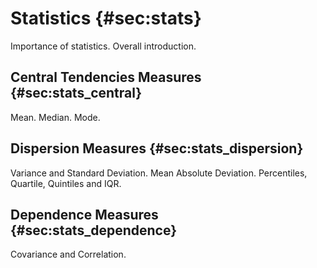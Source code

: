 # Statistics {#sec:stats}

Importance of statistics.
Overall introduction.

## Central Tendencies Measures {#sec:stats_central}

Mean.
Median.
Mode.

## Dispersion Measures {#sec:stats_dispersion}

Variance and Standard Deviation.
Mean Absolute Deviation.
Percentiles, Quartile, Quintiles and IQR.

## Dependence Measures {#sec:stats_dependence}

Covariance and Correlation.
